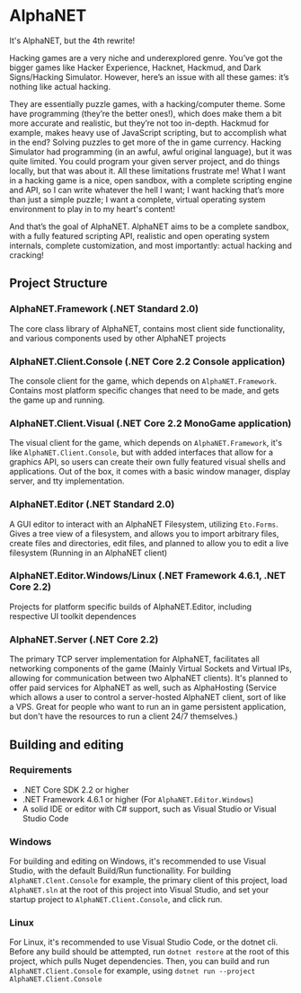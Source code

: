 # AlphaNET

It's AlphaNET, but the 4th rewrite!

Hacking games are a very niche and underexplored genre. You’ve got the bigger games like Hacker Experience, Hacknet, Hackmud, and Dark Signs/Hacking Simulator. However, here’s an issue with all these games: it’s nothing like actual hacking.

They are essentially puzzle games, with a hacking/computer theme. Some have programming (they’re the better ones!), which does make them a bit more accurate and realistic, but they’re not too in-depth. Hackmud for example, makes heavy use of JavaScript scripting, but to accomplish what in the end? Solving puzzles to get more of the in game currency. Hacking Simulator had programming (in an awful, awful original language), but it was quite limited. You could program your given server project, and do things locally, but that was about it. All these limitations frustrate me! What I want in a hacking game is a nice, open sandbox, with a complete scripting engine and API, so I can write whatever the hell I want; I want hacking that’s more than just a simple puzzle; I want a complete, virtual operating system environment to play in to my heart's content!

And that’s the goal of AlphaNET. AlphaNET aims to be a complete sandbox, with a fully featured scripting API, realistic and open operating system internals, complete customization, and most importantly: actual hacking and cracking!

## Project Structure

### AlphaNET.Framework (.NET Standard 2.0)

The core class library of AlphaNET, contains most client side functionality, and various components used by other AlphaNET projects

### AlphaNET.Client.Console (.NET Core 2.2 Console application)

The console client for the game, which depends on `AlphaNET.Framework`. Contains most platform specific changes that need to be made, and gets the game up and running.

### AlphaNET.Client.Visual (.NET Core 2.2 MonoGame application)

The visual client for the game, which depends on `AlphaNET.Framework`, it's like `AlphaNET.Client.Console`, but with added interfaces that allow for a graphics API, so users can create their own fully featured visual shells and applications. Out of the box, it comes with a basic window manager, display server, and tty implementation.

### AlphaNET.Editor (.NET Standard 2.0)

A GUI editor to interact with an AlphaNET Filesystem, utilizing `Eto.Forms`. Gives a tree view of a filesystem, and allows you to import arbitrary files, create files and directories, edit files, and planned to allow you to edit a live filesystem (Running in an AlphaNET client)

### AlphaNET.Editor.Windows/Linux (.NET Framework 4.6.1, .NET Core 2.2)

Projects for platform specific builds of AlphaNET.Editor, including respective UI toolkit dependences

### AlphaNET.Server (.NET Core 2.2)

The primary TCP server implementation for AlphaNET, facilitates all networking components of the game (Mainly Virtual Sockets and Virtual IPs, allowing for communication between two AlphaNET clients). It's planned to offer paid services for AlphaNET as well, such as AlphaHosting (Service which allows a user to control a server-hosted AlphaNET client, sort of like a VPS. Great for people who want to run an in game persistent application, but don't have the resources to run a client 24/7 themselves.)

## Building and editing

### Requirements
* .NET Core SDK 2.2 or higher
* .NET Framework 4.6.1 or higher (For `AlphaNET.Editor.Windows`)
* A solid IDE or editor with C# support, such as Visual Studio or Visual Studio Code

### Windows

For building and editing on Windows, it's recommended to use Visual Studio, with the default Build/Run functionallity. For building `AlphaNET.Clent.Console` for example, the primary client of this project, load `AlphaNET.sln` at the root of this project into Visual Studio, and set your startup project to `AlphaNET.Client.Console`, and click run.

### Linux

For Linux, it's recommended to use Visual Studio Code, or the dotnet cli. Before any build should be attempted, run `dotnet restore` at the root of this project, which pulls Nuget dependencies. Then, you can build and run `AlphaNET.Client.Console` for example, using `dotnet run --project AlphaNET.Client.Console`